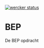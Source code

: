 [![wercker status](https://app.wercker.com/status/9a9aa6aa330004aa4a72182bff8c2bcc/s/master "wercker status")](https://app.wercker.com/project/byKey/9a9aa6aa330004aa4a72182bff8c2bcc)
# BEP
De BEP opdracht
